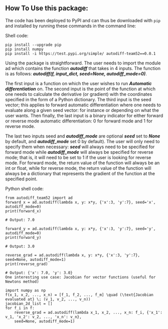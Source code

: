 ## How To Use this package:

The code has been deployed to PyPI and can thus be downloaded with `pip` and installed by running these commands in the command line:

Shell code:

```shell
pip install --upgrade pip
pip install numpy
pip install -i https://test.pypi.org/simple/ autodiff-team52==0.0.1
```

Using the package is straightforward. The user needs to import the module ad which contains the function ***autodiff***
that takes in 4 inputs. The function is as follows: ***autodiff(f, input_dict, seed=None, autodiff_mode=0)***.


The first input is a function on which the user wishes to run ***Automatic differentiation*** on. The second input is the point of the
function at which one needs to calculate the derivative (or gradient) with the coordinates specified in the form of a Python
dictionary. The third input is the seed vector; this applies to forward automatic differentiation where one needs to evaluate along a
given seed vector: for instance or depending on what the user wants. Then finally, the last input is a binary indicator for either
forward or reverse mode automatic differentiation: 0 for forward mode and 1 for reverse mode.

The last two inputs seed and ***autodiff_mode*** are optional ***seed*** set to ***None*** by default, and
***autodiff_mode*** set 0 by default). The user will only need to specify them when necessary: ***seed*** will always need to be
specified for forward mode while ***autodiff_mode*** will always be specified for reverse mode; that is, it will need to be set to 1
if the user is looking for reverse mode. For forward mode, the return value of the function will always be an int or float, while for
reverse mode, the return value of the function will always be a dictionary that represents the gradient of the function at the
specified point.

Python shell code:

``` shell
from autodiff_team52 import ad
forward_x = ad.autodiff(lambda x, y: x*y, {'x':3, 'y':7}, seed='x', autodiff_mode=0)
print(forward_x)

# Output: 7.0

forward_y = ad.autodiff(lambda x, y: x*y, {'x':3, 'y':7}, seed='y', autodiff_mode=0)
print(forward_y)

# Output: 3.0

reverse_grad = ad.autodiff(lambda x, y: x*y, {'x':3, 'y':7}, seed=None, autodiff_mode=1)
print(reverse_grad)

# Output: {'x': 7.0, 'y': 3.0}
One interesting use case: Jacobian for vector functions (useful for Newtons method)

import numpy as np
f(x_1, x_2, ..., x_n) = [f_1, f_2, ..., f_m] \quad (\text{Jacobian evaluated at} \; (v_1, v_2, ..., v_n))
jacobian_2d_list = []
for f_i in f:
    reverse_grad = ad.autodiff(lambda x_1, x_2, ..., x_n: f_i, {'x_1': v_1, 'x_2': v_2, ..., 'x_n': v_n},
    seed=None, autodiff_mode=1)
